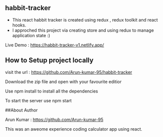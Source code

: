## habbit-tracker

- This react habbit tracker is created using redux , redux toolkit and react hooks.
- I approched this project via creating store and using redux to manage application state :)

Live Demo : https://habbit-tracker-v1.netlify.app/

## How to Setup project locally

visit the url : https://github.com/Arun-kumar-95/habbit-tracker

Download the zip file and open with your favourite editior

Use npm install to install all the dependencies

To start the server use npm start

##About Author

Arun Kumar : https://github.com/Arun-kumar-95

This was an aweome experience coding calculator app using react.
